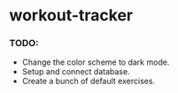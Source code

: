 # workout-tracker

### TODO:
- Change the color scheme to dark mode.
- Setup and connect database.
- Create a bunch of default exercises.
